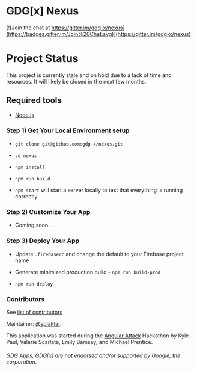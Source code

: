 GDG[x] Nexus
===

[![Join the chat at https://gitter.im/gdg-x/nexus](https://badges.gitter.im/Join%20Chat.svg)](https://gitter.im/gdg-x/nexus)

# Project Status
This project is currently stale and on hold due to a lack of time and resources. It will likely be closed in the next few months.

## Required tools
* [Node.js](https://nodejs.org/download/)

### Step 1) Get Your Local Environment setup

* `git clone git@github.com:gdg-x/nexus.git`

* `cd nexus`

* `npm install`

* `npm run build`

* `npm start` will start a server locally to test that everything is running correctly

### Step 2) Customize Your App

* Coming soon...

### Step 3) Deploy Your App

* Update `.firebaserc` and change the default to your Firebase project name

* Generate minimized production build - `npm run build-prod`

* `npm run deploy`

### Contributors
See [list of contributors](https://github.com/gdg-x/nexus/graphs/contributors)

Maintainer: [@splaktar](https://github.com/splaktar).

This application was started during the [Angular Attack](https://www.angularattack.com/) Hackathon by
 Kyle Paul, Valerie Scarlata, Emily Bamsey, and Michael Prentice.

###### GDG Apps, GDG[x] are not endorsed and/or supported by Google, the corporation.
